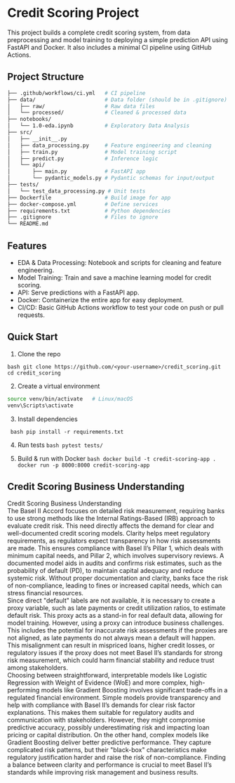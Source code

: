 # Credit Scoring Project
This project builds a complete credit scoring system, from data preprocessing and model training to deploying a simple prediction API using FastAPI and Docker.
It also includes a minimal CI pipeline using GitHub Actions.

## Project Structure
```bash 
├── .github/workflows/ci.yml   # CI pipeline
├── data/                      # Data folder (should be in .gitignore)
│   ├── raw/                   # Raw data files
│   └── processed/             # Cleaned & processed data
├── notebooks/
│   └── 1.0-eda.ipynb          # Exploratory Data Analysis
├── src/
│   ├── __init__.py
│   ├── data_processing.py     # Feature engineering and cleaning
│   ├── train.py               # Model training script
│   ├── predict.py             # Inference logic
│   └── api/
│       ├── main.py            # FastAPI app
│       └── pydantic_models.py # Pydantic schemas for input/output
├── tests/
│   └── test_data_processing.py # Unit tests
├── Dockerfile                 # Build image for app
├── docker-compose.yml         # Define services
├── requirements.txt           # Python dependencies
├── .gitignore                 # Files to ignore
└── README.md  
```

## Features
- EDA & Data Processing: Notebook and scripts for cleaning and feature engineering.
- Model Training: Train and save a machine learning model for credit scoring.
- API: Serve predictions with a FastAPI app.
- Docker: Containerize the entire app for easy deployment.
- CI/CD: Basic GitHub Actions workflow to test your code on push or pull requests.

## Quick Start

1. Clone the repo

```bash git clone https://github.com/<your-username>/credit_scoring.git  cd credit_scoring ```

2. Create a virtual environment

```bash python -m venv venv
source venv/bin/activate   # Linux/macOS
venv\Scripts\activate
 ```

3. Install dependencies

``` bash pip install -r requirements.txt```

4. Run tests
```bash pytest tests/```

5. Build & run with Docker
```bash docker build -t credit-scoring-app . docker run -p 8000:8000 credit-scoring-app```

## Credit Scoring Business Understanding
Credit Scoring Business Understanding  
The Basel II Accord focuses on detailed risk measurement, requiring banks to use strong methods like the Internal Ratings-Based (IRB) approach to evaluate credit risk. This need directly affects the demand for clear and well-documented credit scoring models. Clarity helps meet regulatory requirements, as regulators expect transparency in how risk assessments are made. This ensures compliance with Basel II’s Pillar 1, which deals with minimum capital needs, and Pillar 2, which involves supervisory reviews. A documented model aids in audits and confirms risk estimates, such as the probability of default (PD), to maintain capital adequacy and reduce systemic risk. Without proper documentation and clarity, banks face the risk of non-compliance, leading to fines or increased capital needs, which can stress financial resources.  
Since direct "default" labels are not available, it is necessary to create a proxy variable, such as late payments or credit utilization ratios, to estimate default risk. This proxy acts as a stand-in for real default data, allowing for model training. However, using a proxy can introduce business challenges. This includes the potential for inaccurate risk assessments if the proxies are not aligned, as late payments do not always mean a default will happen. This misalignment can result in mispriced loans, higher credit losses, or regulatory issues if the proxy does not meet Basel II’s standards for strong risk measurement, which could harm financial stability and reduce trust among stakeholders.  
Choosing between straightforward, interpretable models like Logistic Regression with Weight of Evidence (WoE) and more complex, high-performing models like Gradient Boosting involves significant trade-offs in a regulated financial environment. Simple models provide transparency and help with compliance with Basel II’s demands for clear risk factor explanations. This makes them suitable for regulatory audits and communication with stakeholders. However, they might compromise predictive accuracy, possibly underestimating risk and impacting loan pricing or capital distribution. On the other hand, complex models like Gradient Boosting deliver better predictive performance. They capture complicated risk patterns, but their "black-box" characteristics make regulatory justification harder and raise the risk of non-compliance. Finding a balance between clarity and performance is crucial to meet Basel II’s standards while improving risk management and business results.
